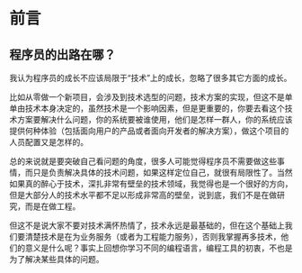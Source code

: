 # 前言

## 程序员的出路在哪？

我认为程序员的成长不应该局限于“技术”上的成长，忽略了很多其它方面的成长。

比如从零做一个新项目，会涉及到技术选型的问题，技术方案的实现，但这不是单单由技术本身决定的，虽然技术是一个影响因素，但是更重要的，你要去看这个技术方案要解决什么问题，你的系统要被谁使用，他们是怎样一群人，你的系统应该提供何种体验（包括面向用户的产品或者面向开发者的解决方案），做这个项目的人员配置又是怎样的。

总的来说就是要突破自己看问题的角度，很多人可能觉得程序员不需要做这些事情，而只是负责解决具体的技术问题，如果这样定位自己，就很有局限性了。当然如果真的醉心于技术，深扎非常有壁垒的技术领域，我觉得也是一个很好的方向，但是大部分人的技术水平都不足以形成非常高的壁垒，说到底，我们不是在做研究，而是在做工程。

但这不是说大家不要对技术满怀热情了，技术永远是最基础的，但在这个基础上我们要清楚技术是在为业务服务（或者为工程能力服务），否则我掌握再多技术，他们的意义是什么呢？事实上回想你学习不同的编程语言，编程工具的初衷，不也是为了解决某些具体的问题。
